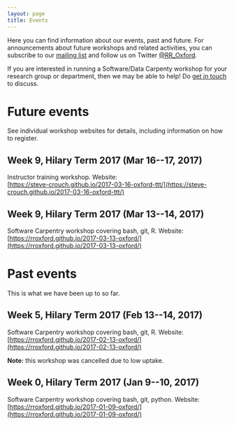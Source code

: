 ```yaml
---
layout: page
title: Events
---
```


Here you can find information about our events, past and future. For
announcements about future workshops and related activities, you can
subscribe to our [mailing
list](https://web.maillist.ox.ac.uk/ox/info/rroxford) and follow us on
Twitter [@RR_Oxford](https://twitter.com/RR_Oxford).

If you are interested in running a Software/Data Carpenty workshop for
your research group or department, then we may be able to help! Do
[get in touch](contact.md) to discuss.

# Future events

See individual workshop websites for details, including information on
how to register.

## Week 9, Hilary Term 2017 (Mar 16--17, 2017)

Instructor training workshop. Website:  
[https://steve-crouch.github.io/2017-03-16-oxford-ttt/](https://steve-crouch.github.io/2017-03-16-oxford-ttt/)

## Week 9, Hilary Term 2017 (Mar 13--14, 2017)

Software Carpentry workshop covering bash, git, R. Website:  
[https://rroxford.github.io/2017-03-13-oxford/](https://rroxford.github.io/2017-03-13-oxford/)

# Past events

This is what we have been up to so far.

## Week 5, Hilary Term 2017 (Feb 13--14, 2017)

Software Carpentry workshop covering bash, git, R. Website:  
 [https://rroxford.github.io/2017-02-13-oxford/](https://rroxford.github.io/2017-02-13-oxford/)

**Note:** this workshop was cancelled due to low uptake.

## Week 0, Hilary Term 2017 (Jan 9--10, 2017)

Software Carpentry workshop covering bash, git, python. Website:  
[https://rroxford.github.io/2017-01-09-oxford/](https://rroxford.github.io/2017-01-09-oxford/)
